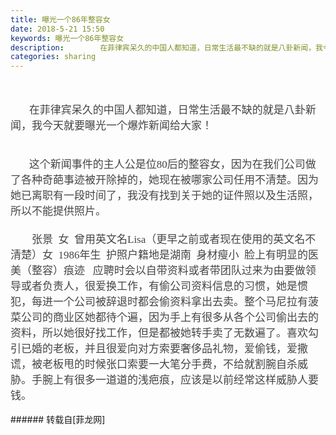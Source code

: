 ```yaml
---
title: 曝光一个86年整容女
date: 2018-5-21 15:50
keywords: 曝光一个86年整容女
description:        在菲律宾呆久的中国人都知道，日常生活最不缺的就是八卦新闻，我今天就要曝光一个爆炸新闻给大家！       这个新闻事件的主人公是位80后的整容女，因为在我们公司做了各种奇葩事迹被开除掉的，她现在被哪家公司任用不清楚。因为她已离职有一段时间了，我没有找到关于她的证件照以及生活照，所以不能提供照片。                张景  女  曾用英文名Lisa（更早之前或者现在使用的英文名不清楚）女  1986年生  护照户籍地是湖南  身材瘦小  脸上有明显的医美（整容）痕迹   应聘时会以自带资料或者带团队过来为由要做领导或者负责人，很爱换工作，有偷公司资料信息的习惯，她是惯犯，每进一个公司被辞退时都会偷资料拿出去卖。整个马尼拉有菠菜公司的商业区她都待个遍，因为手上有很多从各个公司偷出去的资料，所以她很好找工作，但是都被她转手卖了无数遍了。喜欢勾引已婚的老板，并且很爱向对方索要奢侈品礼物，爱偷钱，爱撒谎，被老板甩的时候张口索要一大笔分手费，不给就割腕自杀威胁。手腕上有很多一道道的浅疤痕，应该是以前经常这样威胁人要钱。
categories: sharing
---
```

<td class="t_f" id="postmessage_1350893">

<br/>
<br/>
<font color="#454545"><font face="UICTFontTextStyleBody"><font style="font-size:17px"><font style="background-color:rgba(255, 255, 255, 0)">       在菲律宾呆久的中国人都知道，日常生活最不缺的就是八卦新闻，我今天就要曝光一个爆炸新闻给大家！</font></font></font></font><br/>
<font color="#454545"><font face="UICTFontTextStyleBody"><font style="font-size:17px"><font style="background-color:rgba(255, 255, 255, 0)"><br/>
</font></font></font></font><br/>
<font color="#454545"><font face="UICTFontTextStyleBody"><font style="font-size:17px"><font style="background-color:rgba(255, 255, 255, 0)">       这个新闻事件的主人公是位80后的整容女，因为在我们公司做了各种奇葩事迹被开除掉的，她现在被哪家公司任用不清楚。因为她已离职有一段时间了，我没有找到关于她的证件照以及生活照，所以不能提供照片。</font></font></font></font><br/>
<font color="#454545"><font face="UICTFontTextStyleBody"><font style="font-size:17px"><font style="background-color:rgba(255, 255, 255, 0)">        </font></font></font></font><br/>
<font color="#454545"><font face="UICTFontTextStyleBody"><font style="font-size:17px"><font style="background-color:rgba(255, 255, 255, 0)">        张景  女  曾用英文名Lisa（更早之前或者现在使用的英文名不清楚）女  1986年生  护照户籍地是湖南  身材瘦小  脸上有明显的医美（整容）痕迹   应聘时会以自带资料或者带团队过来为由要做领导或者负责人，很爱换工作，有偷公司资料信息的习惯，她是惯犯，每进一个公司被辞退时都会偷资料拿出去卖。整个马尼拉有菠菜公司的商业区她都待个遍，因为手上有很多从各个公司偷出去的资料，所以她很好找工作，但是都被她转手卖了无数遍了。喜欢勾引已婚的老板，并且很爱向对方索要奢侈品礼物，爱偷钱，爱撒谎，被老板甩的时候张口索要一大笔分手费，不给就割腕自杀威胁。手腕上有很多一道道的浅疤痕，应该是以前经常这样威胁人要钱。</font></font></font></font><br/>
<br/>
</td>
###### 转载自[菲龙网]